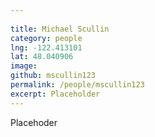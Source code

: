 ```yaml
---
 
title: Michael Scullin
category: people
lng: -122.413101
lat: 48.040906
image: 
github: mscullin123
permalink: /people/mscullin123
excerpt: Placeholder
---
```

Placehoder
